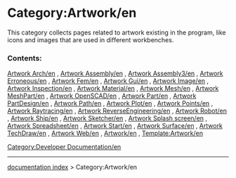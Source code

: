 # Category:Artwork/en
This category collects pages related to artwork existing in the program, like icons and images that are used in different workbenches.

### Contents:

[Artwork Arch/en](Artwork_Arch/en.md) , [Artwork Assembly/en](Artwork_Assembly/en.md) , [Artwork Assembly3/en](Artwork_Assembly3/en.md) , [Artwork Erroneous/en](Artwork_Erroneous/en.md) , [Artwork Fem/en](Artwork_Fem/en.md) , [Artwork Gui/en](Artwork_Gui/en.md) , [Artwork Image/en](Artwork_Image/en.md) , [Artwork Inspection/en](Artwork_Inspection/en.md) , [Artwork Material/en](Artwork_Material/en.md) , [Artwork Mesh/en](Artwork_Mesh/en.md) , [Artwork MeshPart/en](Artwork_MeshPart/en.md) , [Artwork OpenSCAD/en](Artwork_OpenSCAD/en.md) , [Artwork Part/en](Artwork_Part/en.md) , [Artwork PartDesign/en](Artwork_PartDesign/en.md) , [Artwork Path/en](Artwork_Path/en.md) , [Artwork Plot/en](Artwork_Plot/en.md) , [Artwork Points/en](Artwork_Points/en.md) , [Artwork Raytracing/en](Artwork_Raytracing/en.md) , [Artwork ReverseEngineering/en](Artwork_ReverseEngineering/en.md) , [Artwork Robot/en](Artwork_Robot/en.md) , [Artwork Ship/en](Artwork_Ship/en.md) , [Artwork Sketcher/en](Artwork_Sketcher/en.md) , [Artwork Splash screen/en](Artwork_Splash_screen/en.md) , [Artwork Spreadsheet/en](Artwork_Spreadsheet/en.md) , [Artwork Start/en](Artwork_Start/en.md) , [Artwork Surface/en](Artwork_Surface/en.md) , [Artwork TechDraw/en](Artwork_TechDraw/en.md) , [Artwork Web/en](Artwork_Web/en.md) , [Artwork/en](Artwork/en.md) , [Template:Artwork/en](Template:Artwork/en.md)

[Category:Developer Documentation/en](Category:Developer_Documentation/en.md)

---
[documentation index](../README.md) > Category:Artwork/en
